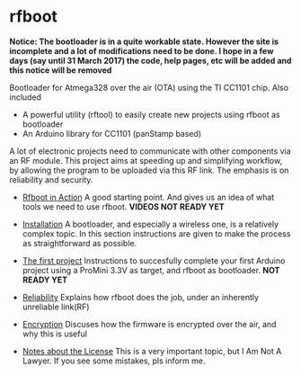# rfboot

**Notice: The bootloader is in a quite workable state. However the site is incomplete and a lot of modifications need to be done.
I hope in a few days (say until 31 March 2017) the code, help pages, etc will be added and this notice will be removed**

Bootloader for Atmega328 over the air (OTA) using the TI CC1101 chip.
Also included
- A powerful utility (rftool) to easily create new projects using rfboot as bootloader
- An Arduino library for CC1101 (panStamp based)

A lot of electronic projects need to communicate with other components via an RF module. This project aims at speeding up and simplifying workflow, by allowing the program to be uploaded via this RF link. The emphasis is on reliability and security.

- [Rfboot in Action](https://github.com/pkarsy/rfboot/wiki/Rfboot-in-Action) A good starting point. And gives us an idea of what tools we need to use rfboot. **VIDEOS NOT READY YET**

- [Installation](https://github.com/pkarsy/rfboot/wiki/Installation) A bootloader, and especially a wireless one, is a relatively complex topic. In this section instructions are given to make the process as straightforward as possible.

- [The first project](https://github.com/pkarsy/rfboot/wiki/Fist-Project) Instructions to succesfully complete your first Arduino project using a ProMini 3.3V as target, and rfboot as bootloader. **NOT READY YET**

- [Reliability](https://github.com/pkarsy/rfboot/wiki/Reliability) Explains how rfboot does the job, under an inherently unreliable link(RF)

- [Encryption](https://github.com/pkarsy/rfboot/wiki/Encryption) Discuses how the firmware is encrypted over the air, and why this is useful

- [Notes about the License](https://github.com/pkarsy/rfboot/wiki/Notes-about-the-License) This is a very important topic, but I Am Not A Lawyer. If you see some mistakes, pls inform me.
